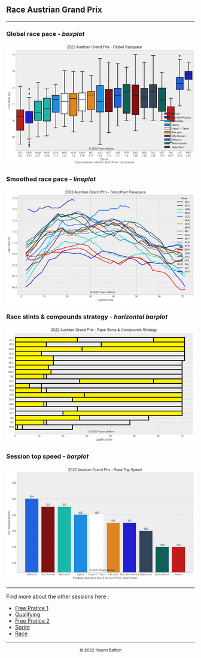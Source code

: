 ## Race Austrian Grand Prix

---

### Global race pace - *boxplot*

<img src="/output/2022-07-10_Austrian_Grand_Prix/global_racepace_white.png?raw=true"/>

### Smoothed race pace - *lineplot*

<img src="/output/2022-07-10_Austrian_Grand_Prix/smoothed_racepace_white.png?raw=true"/>

### Race stints & compounds strategy - *horizontal barplot*

<img src="/output/2022-07-10_Austrian_Grand_Prix/race_stints_compounds_stategy_white.png?raw=true"/>

### Session top speed - *barplot*

<img src="/output/2022-07-10_Austrian_Grand_Prix/topspeed_race_white.png?raw=true"/>

--- 

Find more about the other sessions here :
  - [Free Pratice 1](/page/FP1/2022-07-10_Austrian_Grand_Prix)
  - [Qualifying](/page/Qualifying/2022-07-10_Austrian_Grand_Prix) 
  - [Free Pratice 2](/page/FP2/2022-07-10_Austrian_Grand_Prix)
  - [Sprint](/page/Sprint/2022-07-10_Austrian_Grand_Prix)
  - [Race](/page/Race/2022-07-10_Austrian_Grand_Prix)

---

<div style="text-align: center">
  <p style="font-size:11px">&copy; 2022 Yoann Betton</p>
</div>

<!-- ---

<p style="font-size:11px">Page generated from <a href="https://github.com/yoannbtn/yoannbtn.github.io">github.com/yoannbtn</a>.</p> -->